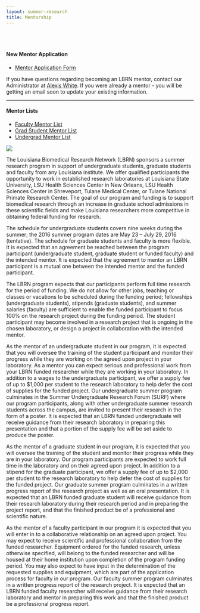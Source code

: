 ```yaml
---
layout: summer-research
title: Mentorship
---
```


<style>
  .page p {
    width: 60%;
    margin: 10px auto;
  }
</style>

<br><br>

#### New Mentor Application ####

- [Mentor Application Form][5]

If you have questions regarding becoming an LBRN mentor, contact our Administrator at [Alexis White][6]. If you were already a mentor - you will be getting an email soon to update your existing information.


---

#### Mentor Lists ####

- [Faculty Mentor List][2]
- [Grad Student Mentor List][3]
- [Undergrad Mentor List][4]

<a class="pull-left" href="{{ site.baseurl }}files/docs/TrainingMentoringGuide_7.3.02.pdf"><img src="{{ site.baseurl }}files/images/mentorship.jpg"></a>


[2]: http://lbrn.lsu.edu/files/app/facultymentorlist.php
[3]: http://lbrn.lsu.edu/files/app/gradmentorlist.php
[4]: http://lbrn.lsu.edu/files/app/undermentorlist.php
[5]: https://redcap.lbrn.lsu.edu/surveys/?s=DLF3T7WYLL
[6]: mailto:alexisw@lsu.edu
[7]: mailto:johnq@lsu.edu
[8]: http://lbrn.lsu.edu/summer-research/unavailable.html


The Louisiana Biomedical Research Network (LBRN) sponsors a summer research program in support of undergraduate students, graduate students and faculty from any Louisiana institute. We offer qualified participants the opportunity to work in established research laboratories at Louisiana State University, LSU Health Sciences Center in New Orleans, LSU Health Sciences Center in Shreveport, Tulane Medical Center, or Tulane National Primate Research Center. The goal of our program and funding is to support biomedical research through an increase in graduate school admissions in these scientific fields and make Louisiana researchers more competitive in obtaining federal funding for research.

The schedule for undergraduate students covers nine weeks during the summer; the 2016 summer program dates are May 23 – July 29, 2016 (tentative). The schedule for graduate students and faculty is more flexible. It is expected that an agreement be reached between the program participant (undergraduate student, graduate student or funded faculty) and the intended mentor. It is expected that the agreement to mentor an LBRN participant is a mutual one between the intended mentor and the funded participant.

The LBRN program expects that our participants perform full time research for the period of funding. We do not allow for other jobs, teaching or classes or vacations to be scheduled during the funding period; fellowships (undergraduate students), stipends (graduate students), and summer salaries (faculty) are sufficient to enable the funded participant to focus 100% on the research project during the funding period. The student participant may become involved in a research project that is ongoing in the chosen laboratory, or design a project in collaboration with the intended mentor.

As the mentor of an undergraduate student in our program, it is expected that you will oversee the training of the student participant and monitor their progress while they are working on the agreed upon project in your laboratory. As a mentor you can expect serious and professional work from your LBRN funded researcher while they are working in your laboratory. In addition to a wages to the undergraduate participant, we offer a supply fee of up to $1,000 per student to the research laboratory to help defer the cost of supplies for the funded project. Our undergraduate summer program culminates in the Summer Undergraduate Research Forum (SURF) where our program participants, along with other undergraduate summer research students across the campus, are invited to present their research in the form of a poster. It is expected that an LBRN funded undergraduate will receive guidance from their research laboratory in preparing this presentation and that a portion of the supply fee will be set aside to produce the poster.

As the mentor of a graduate student in our program, it is expected that you will oversee the training of the student and monitor their progress while they are in your laboratory. Our program participants are expected to work full time in the laboratory and on their agreed upon project. In addition to a stipend for the graduate participant, we offer a supply fee of up to $2,000 per student to the research laboratory to help defer the cost of supplies for the funded project. Our graduate summer program culminates in a written progress report of the research project as well as an oral presentation. It is expected that an LBRN funded graduate student will receive guidance from their research laboratory during their research period and in preparing the project report, and that the finished product be of a professional and scientific nature.

As the mentor of a faculty participant in our program it is expected that you will enter in to a collaborative relationship on an agreed upon project. You may expect to receive scientific and professional collaboration from the funded researcher. Equipment ordered for the funded research, unless otherwise specified, will belong to the funded researcher and will be housed at their home institution upon completion of the program funding period. You may also expect to have input in the determination of the requested supplies and equipment, which are part of the application process for faculty in our program. Our faculty summer program culminates in a written progress report of the research project. It is expected that an LBRN funded faculty researcher will receive guidance from their research laboratory and mentor in preparing this work and that the finished product be a professional progress report.
